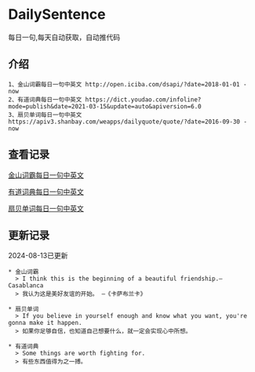 # DailySentence

每日一句,每天自动获取，自动推代码

## 介绍

```
1、金山词霸每日一句中英文 http://open.iciba.com/dsapi/?date=2018-01-01 - now
2、有道词典每日一句中英文 https://dict.youdao.com/infoline?mode=publish&date=2021-03-15&update=auto&apiversion=6.0
3、扇贝单词每日一句中英文 https://apiv3.shanbay.com/weapps/dailyquote/quote/?date=2016-09-30 - now
```

## 查看记录

[金山词霸每日一句中英文](./data/iciba/)

[有道词典每日一句中英文](./data/youdao/)

[扇贝单词每日一句中英文](./data/shanbay/)

## 更新记录
2024-08-13已更新 
```
* 金山词霸
  > I think this is the beginning of a beautiful friendship.— Casablanca
  > 我认为这是美好友谊的开始。 —《卡萨布兰卡》

* 扇贝单词
  > If you believe in yourself enough and know what you want, you're gonna make it happen.
  > 如果你足够自信，也知道自己想要什么，就一定会实现心中所想。

* 有道词典
  > Some things are worth fighting for.
  > 有些东西值得为之一搏。

```
